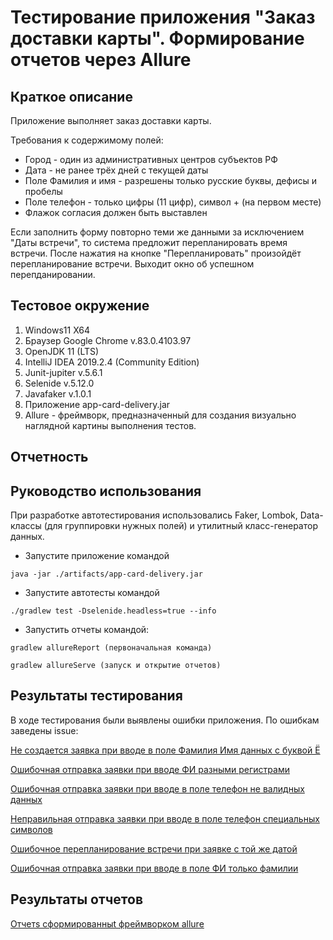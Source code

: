 # Тестирование приложения "Заказ доставки карты". Формирование отчетов через Allure
## Краткое описание
Приложение  выполняет заказ доставки карты. 

Требования к содержимому полей:
* Город - один из административных центров субъектов РФ
* Дата - не ранее трёх дней с текущей даты
* Поле Фамилия и имя - разрешены только русские буквы, дефисы и пробелы
* Поле телефон - только цифры (11 цифр), символ + (на первом месте)
* Флажок согласия должен быть выставлен

 Если заполнить форму повторно теми же данными за исключением "Даты встречи", то система предложит перепланировать время встречи.
 После нажатия на кнопке "Перепланировать" произойдёт перепланирование встречи.
 Выходит окно об успешном перепданировании.
 
## Тестовое окружение
1. Windows11 X64
2. Браузер Google Chrome v.83.0.4103.97
3. OpenJDK 11 (LTS)
4. IntelliJ IDEA 2019.2.4 (Community Edition)
5. Junit-jupiter v.5.6.1
6. Selenide v.5.12.0
7. Javafaker v.1.0.1
8. Приложение app-card-delivery.jar
9. Allure - фреймворк, предназначенный для создания визуально наглядной картины выполнения тестов. 

## Отчетность


## Руководство использования

При разработке автотестирования использовались Faker, Lombok, Data-классы (для группировки нужных полей) и утилитный класс-генератор данных.
* Запустите приложение командой 

```
java -jar ./artifacts/app-card-delivery.jar
```
* Запустите автотесты командой

```
./gradlew test -Dselenide.headless=true --info
```
* Запустить отчеты командой:

```
gradlew allureReport (первоначальная команда)
```
```
gradlew allureServe (запуск и открытие отчетов)

```



## Результаты тестирования
В ходе тестирования были выявлены ошибки приложения. По ошибкам заведены issue:

[Не создается заявка при вводе в поле Фамилия Имя данных с буквой Ё ](https://github.com/leonnika/aqa-hw5-faker/issues/1)

[Ошибочная отправка заявки при вводе ФИ разными регистрами](https://github.com/leonnika/aqa-hw5-faker/issues/2)

[Ошибочная отправка заявки при вводе в поле телефон не валидных данных](https://github.com/leonnika/aqa-hw5-faker/issues/3)

[Неправильная отправка заявки при вводе в поле телефон специальных символов](https://github.com/leonnika/aqa-hw5-faker/issues/4)


[Ошибочное перепланирование встречи при заявке с той же датой](https://github.com/leonnika/aqa-hw5-faker/issues/5)

[Ошибочная отправка заявки при вводе в поле ФИ только фамилии](https://github.com/leonnika/aqa-hw5-faker/issues/6)

## Результаты отчетов

[Отчетs сформированныt фреймворком allure](https://github.com/leonnika/aqa-hw9-allure/tree/master/build/reports/allure-report)